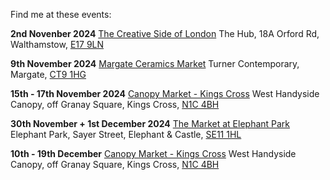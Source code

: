 Find me at these events:

**2nd Novenber 2024**
[The Creative Side of London](https://thecreativesideoflondon.com)
The Hub, 18A Orford Rd, Walthamstow, [E17 9LN](https://maps.app.goo.gl/5G4ehUMbC5Hj8Hj3A)

**9th November 2024**
[Margate Ceramics Market](https://www.instagram.com/margateceramicsmarket/)
Turner Contemporary, Margate, [CT9 1HG](https://maps.app.goo.gl/7NZeXbBh3CWk3x9R6)

**15th - 17th November 2024**
[Canopy Market - Kings Cross](https://canopymarket.co.uk)
West Handyside Canopy, off Granay Square, Kings Cross, [N1C 4BH](https://maps.app.goo.gl/f5nJ5KAdtoPUWQJW7)

**30th November + 1st December 2024**
[The Market at Elephant Park](https://elephantparkmarket.co.uk/home/)
Elephant Park, Sayer Street, Elephant & Castle, [SE11 1HL](https://maps.app.goo.gl/sN7LdZPQQB6DfP7W7)

**10th - 19th December**
[Canopy Market - Kings Cross](https://canopymarket.co.uk)
West Handyside Canopy, off Granay Square, Kings Cross, [N1C 4BH](https://maps.app.goo.gl/f5nJ5KAdtoPUWQJW7)
